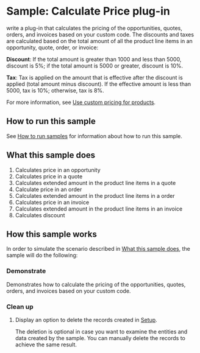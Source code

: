 # Sample: Calculate Price plug-in

write a plug-in that calculates the pricing of the opportunities, quotes, orders, and invoices based on your custom code. The discounts and taxes are calculated based on the total amount of all the product line items in an opportunity, quote, order, or invoice:

**Discount**: If the total amount is greater than 1000 and less than 5000, discount is 5%; if the total amount is 5000 or greater, discount is 10%.

**Tax**: Tax is applied on the amount that is effective after the discount is applied (total amount minus discount). If the effective amount is less than 5000, tax is 10%; otherwise, tax is 8%.

For more information, see [Use custom pricing for products](https://docs.microsoft.com/dynamics365/customerengagement/on-premises/developer/use-custom-pricing-products).

## How to run this sample

See [How to run samples](https://github.com/microsoft/Dynamics365-Apps-Samples/blob/master/sales/README.md) for information about how to run this sample.

## What this sample does

1. Calculates price in an opportunity
2. Calculates price in a quote
3. Calculates extended amount in the product line items in a quote
4. Calculate price in an order
5. Calculates extended amount in the product line items in a order
6. Calculates price in an invoice
7. Calculates extended amount in the product line items in an invoice
8. Calculates discount

## How this sample works

In order to simulate the scenario described in [What this sample does](#what-this-sample-does), the sample will do the following:

### Demonstrate

Demonstrates how to calculate the pricing of the opportunities, quotes, orders, and invoices based on your custom code.

### Clean up

1. Display an option to delete the records created in [Setup](#setup).

    The deletion is optional in case you want to examine the entities and data created by the sample. You can manually delete the records to achieve the same result.
